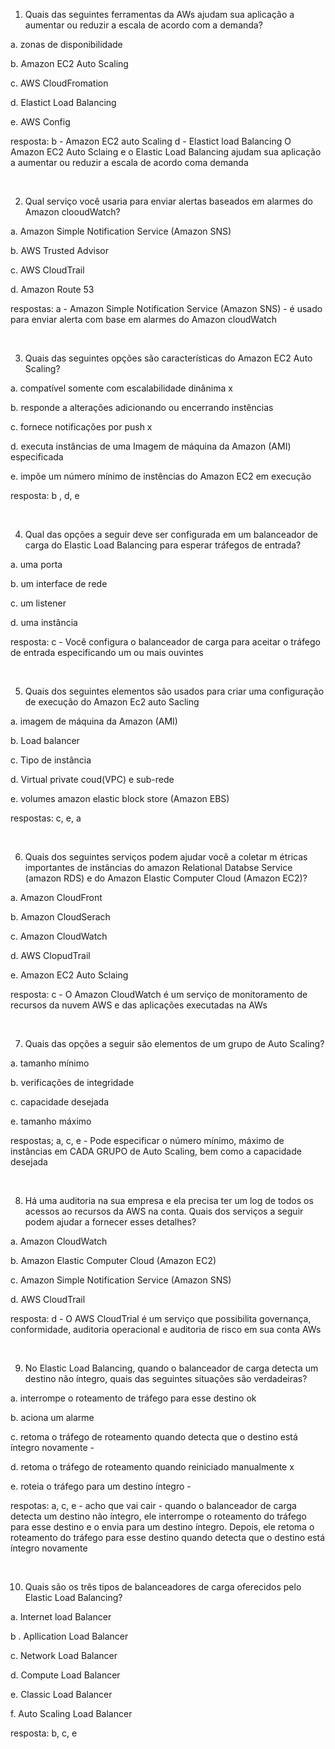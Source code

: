 1. Quais das seguintes ferramentas da AWs ajudam sua aplicação a aumentar ou reduzir a escala de acordo com a demanda?

a. zonas de disponibilidade

b. Amazon EC2 Auto  Scaling

c. AWS CloudFromation

d. Elastict Load Balancing

e. AWS Config

resposta: b - Amazon EC2 auto  Scaling
          d - Elastict load Balancing
          O Amazon EC2 Auto Sclaing e o Elastic Load Balancing ajudam sua aplicação a aumentar ou reduzir a escala de acordo coma demanda

&nbsp;

2. Qual serviço você usaria para enviar alertas baseados em alarmes do Amazon clooudWatch?

a. Amazon Simple Notification Service (Amazon SNS)

b. AWS Trusted Advisor

c. AWS CloudTrail

d. Amazon Route 53

respostas: a - Amazon Simple Notification Service (Amazon SNS) - é usado para enviar alerta com base em alarmes do Amazon cloudWatch

&nbsp;

3. Quais das seguintes opções são características do Amazon EC2 Auto  Scaling?

a. compatível somente com escalabilidade dinânima x

b. responde a alterações adicionando ou encerrando instências

c. fornece notificações por push x

d. executa instâncias de uma Imagem de máquina da Amazon (AMI) especificada

e. impõe um número mínimo de instências do Amazon EC2 em execução

resposta: b , d, e

&nbsp;

4. Qual das opções a seguir deve ser configurada em um balanceador de carga do Elastic Load Balancing para esperar tráfegos de entrada?

a. uma porta

b. um interface de rede

c. um listener

d. uma instância

resposta:  c - Você configura o balanceador de carga para aceitar o tráfego de entrada especificando um ou mais ouvintes

&nbsp;

5. Quais dos seguintes elementos são usados para criar uma configuração de execução do Amazon Ec2 auto Sacling

a. imagem de máquina da  Amazon (AMI)

b. Load balancer

c. Tipo de instância

d. Virtual private coud(VPC) e sub-rede

e. volumes amazon elastic block store (Amazon EBS)

respostas: c, e, a

&nbsp;

6. Quais dos seguintes serviços podem ajudar você a coletar m étricas importantes de instâncias do amazon Relational Databse Service (amazon RDS) e do Amazon Elastic Computer Cloud (Amazon EC2)?

a. Amazon CloudFront

b. Amazon CloudSerach

c. Amazon CloudWatch

d. AWS ClopudTrail

e. Amazon EC2 Auto Sclaing

resposta: c - O Amazon CloudWatch é um serviço de monitoramento de recursos da nuvem AWS e das aplicações executadas na AWs

&nbsp;

7. Quais das opções a seguir são elementos de um grupo de Auto Scaling?

a. tamanho mínimo

b. verificações de integridade

c. capacidade desejada

e. tamanho máximo

respostas; a, c, e - Pode especificar o número mínimo,  máximo de instâncias em CADA GRUPO de Auto Scaling, bem como a capacidade desejada

&nbsp;

8. Há uma auditoria na sua empresa e ela precisa ter um log de todos os acessos ao recursos da AWS na conta. Quais dos serviços a seguir podem ajudar a fornecer esses detalhes?

a. Amazon CloudWatch

b. Amazon Elastic Computer Cloud (Amazon EC2)

c. Amazon Simple Notification Service (Amazon SNS)

d. AWS CloudTrail

resposta: d - O AWS CloudTrial é um serviço que possibilita governança, conformidade, auditoria operacional e auditoria de risco em sua conta AWs

&nbsp;

9. No Elastic Load Balancing, quando o balanceador de carga detecta um destino não íntegro, quais das seguintes situações são verdadeiras?

a. interrompe o roteamento de tráfego para esse destino ok

b. aciona um alarme

c. retoma o tráfego de roteamento quando detecta que o destino está íntegro novamente -

d. retoma o tráfego de roteamento quando reiniciado manualmente x

e. roteia o tráfego para um destino íntegro -

respotas: a, c, e - acho que vai cair - quando o balanceador de carga detecta um destino não íntegro, ele interrompe o roteamento do tráfego para esse destino e o envia para um destino íntegro. Depois, ele retoma o roteamento do tráfego para esse destino quando detecta que o destino está íntegro novamente

&nbsp;

10. Quais são os três tipos de balanceadores de carga oferecidos pelo Elastic Load Balancing?

a. Internet load Balancer

b . Apllication Load Balancer

c. Network Load Balancer

d. Compute Load Balancer

e. Classic Load Balancer

f. Auto Scaling Load Balancer

resposta: b, c, e